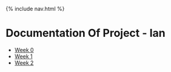 {% include nav.html %}

# Documentation Of Project  - Ian

- [Week 0](documentation/Weekd0)
- [Week 1](documentation/Weekd1)
- [Week 2](documentation/Weekd2)
